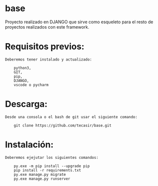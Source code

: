 # base
Proyecto realizado en DJANGO que sirve como esqueleto para el resto de proyectos realizados con este framework.

# Requisitos previos:
	Deberemos tener instalado y actualizado:
	
	    python3,
	    GIT,
	    pip,
	    DJANGO,
	    vscode o pycharm

# Descarga:
	Desde una consola o el bash de git usar el siguiente comando:

		git clone https://github.com/tecasir/base.git


# Instalación:
	Deberemos ejejutar los siguientes comandos:

		py.exe -m pip install --upgrade pip
        pip install -r requirements.txt
		py.exe manage.py migrate
		py.exe manage.py runserver